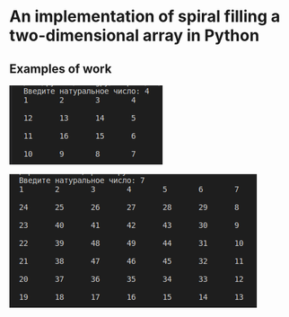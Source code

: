 # An implementation of spiral filling a two-dimensional array in Python

## Examples of work

![Example 1: n = 4](./images/example-n-4.png)

![Example 2: n = 7](./images/example-n-7.png)
